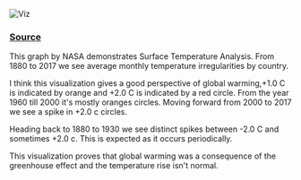 
![Viz](https://github.com/kristiprifti/reflections/blob/master/The-rise-in-temperature-anomalies-climate-change-facts-infographic-visme.gif)

### [Source ](https://data.giss.nasa.gov/gistemp/)

This graph by NASA demonstrates Surface Temperature Analysis.  From 1880 to 2017 we see average monthly temperature irregularities by country.

I think this visualization gives a  good perspective of global warming,+1.0 C is indicated by orange and +2.0 C is indicated by a red circle. From the year 1960  till 2000 it's mostly oranges circles. Moving forward from 2000 to 2017 we see a spike in +2.0 c circles.

Heading back to 1880 to 1930 we see distinct spikes between -2.0 C and sometimes +2.0 c. This is expected as it occurs periodically. 

This visualization proves that global warming was a consequence of the greenhouse effect and the temperature rise isn't normal.
